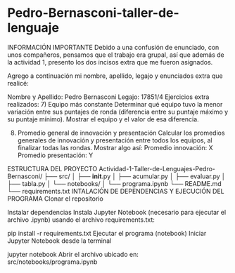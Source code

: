 # Pedro-Bernasconi-taller-de-lenguaje

INFORMACIÓN IMPORTANTE
Debido a una confusión de enunciado, con unos compañeros, pensamos que el trabajo era grupal, así que además de la actividad 1, presento los dos incisos extra que me fueron asignados.

Agrego a continuación mi nombre, apellido, legajo y enunciados extra que realicé:

Nombre y Apellido: Pedro Bernasconi
Legajo: 17851/4
Ejercicios extra realizados:
7) Equipo más constante
Determinar qué equipo tuvo la menor variación entre sus puntajes de ronda (diferencia entre su puntaje máximo y su puntaje mínimo). Mostrar el equipo y el valor de esa diferencia.

8) Promedio general de innovación y presentación
Calcular los promedios generales de innovación y presentación entre todos los equipos, al finalizar todas las rondas. Mostrar algo así:
Promedio innovación: X
Promedio presentación: Y

ESTRUCTURA DEL PROYECTO
Actividad-1-Taller-de-Lenguajes-Pedro-Bernasconi/
├── src/
│   ├── __init__.py
│   ├── acumular.py
│   ├── evaluar.py
│   ├── tabla.py
│   └── notebooks/
│       └── programa.ipynb
└── README.md
└── requirements.txt
INTALACIÓN DE DEPENDENCIAS Y EJECUCIÓN DEL PROGRAMA
Clonar el repositorio

Instalar dependencias
Instala Jupyter Notebook (necesario para ejecutar el archivo .ipynb) usando el archivo requirements.txt:

pip install -r requirements.txt
Ejecutar el programa (notebook)
Iniciar Jupyter Notebook desde la terminal

jupyter notebook
Abrir el archivo ubicado en: src/notebooks/programa.ipynb